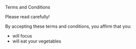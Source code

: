 Terms and Conditions

Please read carefully!

By accepting these terms and conditions, you affirm that you:
- will focus
- will eat your vegetables
